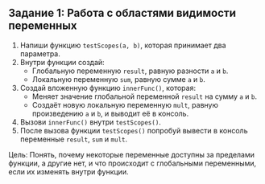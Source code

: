 ## Задание 1: Работа с областями видимости переменных

1.	Напиши функцию `testScopes(a, b)`, которая принимает два параметра.
2.	Внутри функции создай:
    - Глобальную переменную `result`, равную разности `a` и `b`.
    - Локальную переменную `sum`, равную сумме `a` и `b`.
3.	Создай вложенную функцию `innerFunc()`, которая:
    - Меняет значение глобальной переменной `result` на сумму `a` и `b`.
    - Создаёт новую локальную переменную `mult`, равную произведению `a` и `b`, и выводит её в консоль.
4.	Вызови `innerFunc()` внутри `testScopes()`.
5.	После вызова функции `testScopes()` попробуй вывести в консоль переменные `result`, `sum` и `mult`.

Цель: Понять, почему некоторые переменные доступны за пределами функции, а другие нет, и что происходит с глобальными переменными, если их изменять внутри функции.